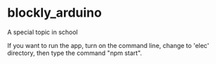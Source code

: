 # blockly_arduino

A special topic in school

If you want to run the app, turn on the command line,
change to 'elec' directory, then type  the command "npm start".
